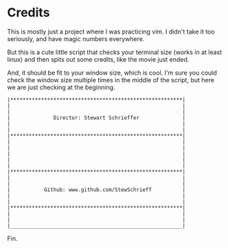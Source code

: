 # Credits

This is mostly just a project where I was practicing vim. I didn't take it too seriously, and have magic numbers everywhere.


But this is a cute little script that checks your terminal size (works in at least linux) and then spits out some credits, like the movie just ended.

And, it should be fit to your window size, which is cool. I'm sure you could check the window size multiple times in the middle of the script, but here we are just checking at the beginning.

```
|********************************************************|
|                                                        |
|                                                        |
|              Director: Stewart Schrieffer              |
|                                                        |
|                                                        |
|********************************************************|
|                                                        |
|                                                        |
|                                                        |
|                                                        |
|                                                        |
|********************************************************|
|                                                        |
|                                                        |
|           Github: www.github.com/StewSchrieff          |
|                                                        |
|                                                        |
|********************************************************|
|                                                        |
|                                                        |
|________________________________________________________|
```


Fin.
